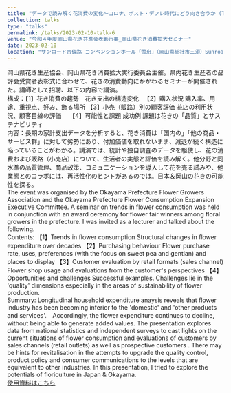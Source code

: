 ```yaml
---
title: "データで読み解く花消費の変化～コロナ、ポスト・デフレ時代にどう向き合うか (The changing phase of flower consumption seen through the time-series data - how to face the post-corona post-deflation era)"
collection: talks
type: "talks"
permalink: /talks/2023-02-10-talk-6
venue: "令和４年度岡山県花き共進会表彰行事_岡山県花き消費拡大セミナー"
date: 2023-02-10
location: "サンロード吉備路 コンベンションホール「雪舟」（岡山県総社市三須）Sunroad Kibiji, Sojya, Okayama pref, Japan"
---
```


岡山県花き生産協会、岡山県花き消費拡大実行委員会主催。県内花き生産者の品評会受賞者表彰式に合わせて、花きの消費動向にかかわるセミナーが開催された。講師として招聘、以下の内容で講演。  
構成：【1】花き消費の趨勢　花き支出の構造変化 　【2】購入状況  購入率、用途、重視点、好み、飾る場所  【3】小売（販路）別の顧客評価  花店の利用状況、顧客目線の評価　 【4】可能性と課題 成功例  課題は花きの「品質」とサステナビリティ  
内容：長期の家計支出データを分析すると、花き消費は「国内の」「他の商品・サービス群」に対して劣勢にあり、付加価値を取れないまま、減退が続く構造に陥っていることがわかる。講演では、統計や独自調査のデータを駆使し、花の消費および販路（小売店）について、生活者の実態と評価を読み解く。他分野と同水準の品質管理、商品政策、コミュニケーションを導入して花を売る試みや、他業態とのコラボには、再活性化のヒントがあるのでは。日本＆岡山の花きの可能性を探る。  
The event was organised by the Okayama Prefecture Flower Growers Association and the Okayama Prefecture Flower Consumption Expansion Executive Committee. A seminar on trends in flower consumption was held in conjunction with an award ceremony for flower fair winners among floral growers in the prefecture. I was invited as a lecturer and talked about the following.  
Contents: 【1】Trends in flower consumption  Structural changes in flower expenditure over decades   【2】Purchasing behaviour  Flower purchase rate, uses, preferences (with the focus on sweet pea and gentian) and places to display   【3】Customer evaluation by retail formats (sales channel)   Flower shop usage and evaluations from the customer's perspectives   【4】Opportunities and challenges   Successful examples. Challenges lie in the 'quality' dimensions especially in the areas of sustainability of flower production.  
Summary: Longitudinal household expenditure anaysis reveals that flower industry has been becoming inferior to the 'domestic' and 'other products and services'.　Accordingly, the flower expenditure continues to decline, without being able to generate added values.  The presentation explores data from national statistics and independent surveys to cast lights on the current situations of flower consumption and evaluations of customers by sales channels (retail outlets) as well as prospective customers . There may be hints for revitalisation in the attempts to upgrade the quality control, product policy and consumer communications to the levels that are equivalent to other industries.  In this presentation, I tried to explore the potentials of floriculture in Japan & Okayama.    
[使用資料はこちら](http://dx.doi.org/10.13140/RG.2.2.16282.31689)  


